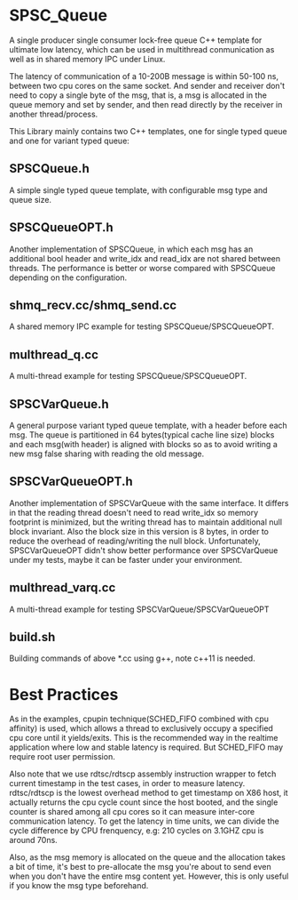 # SPSC_Queue
A single producer single consumer lock-free queue C++ template for ultimate low latency, which can be used in multithread conmunication as well as in shared memory IPC under Linux.

The latency of communication of a 10-200B message is within 50-100 ns, between two cpu cores on the same socket. And sender and receiver don't need to copy a single byte of the msg, that is, a msg is allocated in the queue memory and set by sender, and then read directly by the receiver in another thread/process.

This Library mainly contains two C++ templates, one for single typed queue and one for variant typed queue:

## SPSCQueue.h
A simple single typed queue template, with configurable msg type and queue size. 

## SPSCQueueOPT.h
Another implementation of SPSCQueue, in which each msg has an additional bool header and write_idx and read_idx are not shared between threads. The performance is better or worse compared with SPSCQueue depending on the configuration.

## shmq_recv.cc/shmq_send.cc
A shared memory IPC example for testing SPSCQueue/SPSCQueueOPT.

## multhread_q.cc
A multi-thread example for testing SPSCQueue/SPSCQueueOPT.

## SPSCVarQueue.h
A general purpose variant typed queue template, with a header before each msg. The queue is partitioned in 64 bytes(typical cache line size) blocks and each msg(with header) is aligned with blocks so as to avoid writing a new msg false sharing with reading the old message.

## SPSCVarQueueOPT.h
Another implementation of SPSCVarQueue with the same interface. It differs in that the reading thread doesn't need to read write_idx so memory footprint is minimized, but the writing thread has to maintain additional null block invariant. Also the block size in this version is 8 bytes, in order to reduce the overhead of reading/writing the null block. Unfortunately, SPSCVarQueueOPT didn't show better performance over SPSCVarQueue under my tests, maybe it can be faster under your environment.

## multhread_varq.cc
A multi-thread example for testing SPSCVarQueue/SPSCVarQueueOPT

## build.sh
Building commands of above *.cc using g++, note c++11 is needed.

# Best Practices
As in the examples, cpupin technique(SCHED_FIFO combined with cpu affinity) is used, which allows a thread to exclusively occupy a specified cpu core until it yields/exits. This is the recommended way in the realtime application where low and stable latency is required. But SCHED_FIFO may require root user permission.

Also note that we use rdtsc/rdtscp assembly instruction wrapper to fetch current timestamp in the test cases, in order to measure latency. rdtsc/rdtscp is the lowest overhead method to get timestamp on X86 host, it actually returns the cpu cycle count since the host booted, and the single counter is shared among all cpu cores so it can measure inter-core communication latency. To get the latency in time units, we can divide the cycle difference by CPU frenquency, e.g: 210 cycles on 3.1GHZ cpu is around 70ns. 

Also, as the msg memory is allocated on the queue and the allocation takes a bit of time, it's best to pre-allocate the msg you're about to send even when you don't have the entire msg content yet. However, this is only useful if you know the msg type beforehand.
